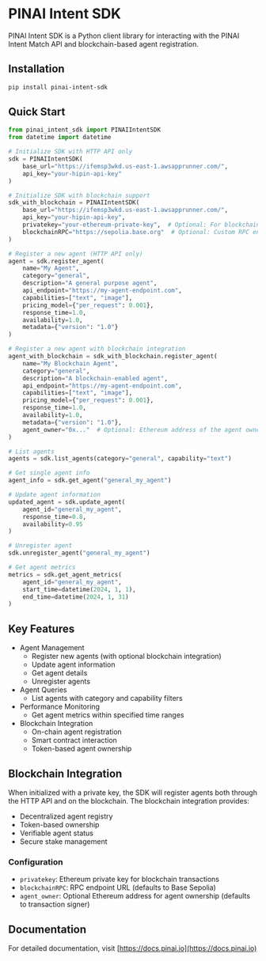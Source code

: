 # PINAI Intent SDK

PINAI Intent SDK is a Python client library for interacting with the PINAI Intent Match API and blockchain-based agent registration.

## Installation

```bash
pip install pinai-intent-sdk
```

## Quick Start

```python
from pinai_intent_sdk import PINAIIntentSDK
from datetime import datetime

# Initialize SDK with HTTP API only
sdk = PINAIIntentSDK(
    base_url="https://ifemsp3wkd.us-east-1.awsapprunner.com/",
    api_key="your-hipin-api-key"
)

# Initialize SDK with blockchain support
sdk_with_blockchain = PINAIIntentSDK(
    base_url="https://ifemsp3wkd.us-east-1.awsapprunner.com/",
    api_key="your-hipin-api-key",
    privatekey="your-ethereum-private-key",  # Optional: For blockchain integration
    blockchainRPC="https://sepolia.base.org"  # Optional: Custom RPC endpoint
)

# Register a new agent (HTTP API only)
agent = sdk.register_agent(
    name="My Agent",
    category="general",
    description="A general purpose agent",
    api_endpoint="https://my-agent-endpoint.com",
    capabilities=["text", "image"],
    pricing_model={"per_request": 0.001},
    response_time=1.0,
    availability=1.0,
    metadata={"version": "1.0"}
)

# Register a new agent with blockchain integration
agent_with_blockchain = sdk_with_blockchain.register_agent(
    name="My Blockchain Agent",
    category="general",
    description="A blockchain-enabled agent",
    api_endpoint="https://my-agent-endpoint.com",
    capabilities=["text", "image"],
    pricing_model={"per_request": 0.001},
    response_time=1.0,
    availability=1.0,
    metadata={"version": "1.0"},
    agent_owner="0x..."  # Optional: Ethereum address of the agent owner
)

# List agents
agents = sdk.list_agents(category="general", capability="text")

# Get single agent info
agent_info = sdk.get_agent("general_my_agent")

# Update agent information
updated_agent = sdk.update_agent(
    agent_id="general_my_agent",
    response_time=0.8,
    availability=0.95
)

# Unregister agent
sdk.unregister_agent("general_my_agent")

# Get agent metrics
metrics = sdk.get_agent_metrics(
    agent_id="general_my_agent",
    start_time=datetime(2024, 1, 1),
    end_time=datetime(2024, 1, 31)
)
```

## Key Features

- Agent Management
  - Register new agents (with optional blockchain integration)
  - Update agent information
  - Get agent details
  - Unregister agents
- Agent Queries
  - List agents with category and capability filters
- Performance Monitoring
  - Get agent metrics within specified time ranges
- Blockchain Integration
  - On-chain agent registration
  - Smart contract interaction
  - Token-based agent ownership

## Blockchain Integration

When initialized with a private key, the SDK will register agents both through the HTTP API and on the blockchain. The blockchain integration provides:

- Decentralized agent registry
- Token-based ownership
- Verifiable agent status
- Secure stake management

### Configuration

- `privatekey`: Ethereum private key for blockchain transactions
- `blockchainRPC`: RPC endpoint URL (defaults to Base Sepolia)
- `agent_owner`: Optional Ethereum address for agent ownership (defaults to transaction signer)

## Documentation

For detailed documentation, visit [https://docs.pinai.io](https://docs.pinai.io)
```